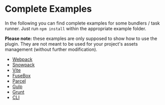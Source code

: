 # Complete Examples

In the following you can find complete examples for some bundlers / task runner. Just run `npm install` within the appropriate example folder.

**Please note:** these examples are only supposed to show how to use the plugin. They are not meant to be used for your project's assets management (without further modification).

- [Webpack](webpack/)
- [Snowpack](snowpack/)
- [Vite](vite/)
- [FuseBox](fuse-box/)
- [Parcel](parcel/)
- [Gulp](gulp/)
- [Grunt](grunt/)
- [CLI](postcss-cli)
